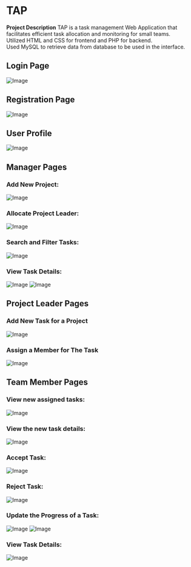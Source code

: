# TAP
**Project Description**
TAP is a task management Web Application that facilitates efficient task allocation and monitoring for small teams.  
Utilized HTML and CSS for frontend and PHP for backend.  
Used MySQL to retrieve data from database to be used in the interface.  

## Login Page
![Image](https://github.com/user-attachments/assets/def253e3-075f-4e22-aff4-bbf99b923674)

## Registration Page
![Image](https://github.com/user-attachments/assets/eb04d026-593b-4848-aca7-9d02c032eb07)

## User Profile
![Image](https://github.com/user-attachments/assets/83c29869-daaa-4588-a4ec-ff5b9c4f4d5d)

## Manager Pages
### Add New Project:
![Image](https://github.com/user-attachments/assets/db9dab9c-e62b-42db-9ee2-3a0a876c1a7a)
### Allocate Project Leader:
![Image](https://github.com/user-attachments/assets/f013e0ce-0644-4e8e-b40e-0d4cf6e04ed4)
### Search and Filter Tasks:
![Image](https://github.com/user-attachments/assets/5e1ad70f-a78f-482b-a600-0dd52b272f8b)
### View Task Details:
![Image](https://github.com/user-attachments/assets/90e574f6-635b-455b-9afa-f28c3bcbe4f1)
![Image](https://github.com/user-attachments/assets/6e5cf51e-2560-466f-a7f2-1638c3cdebfd)

## Project Leader Pages
### Add New Task for a Project
![Image](https://github.com/user-attachments/assets/f1c2a4e6-3cdb-44b9-8d4c-c76d27db3a10)
### Assign a Member for The Task
![Image](https://github.com/user-attachments/assets/542f5f50-40cd-4b5a-a002-1d442de37a30)

## Team Member Pages
### View new assigned tasks:
![Image](https://github.com/user-attachments/assets/9d6a9e2e-4de8-4c8f-859e-c238d8b9a23c)
### View the new task details:
![Image](https://github.com/user-attachments/assets/d4c8e6ff-0f82-443e-9da7-dfb5b9df1d5a)
### Accept Task:
![Image](https://github.com/user-attachments/assets/f8dd52e3-15cf-4757-b28f-503fd870a5ba)
### Reject Task:
![Image](https://github.com/user-attachments/assets/4f03ad47-4e45-46b5-a84f-0d1df9d2fa13)
### Update the Progress of a Task:
![Image](https://github.com/user-attachments/assets/9fa79eaa-3b42-4f4a-9fcf-99726fe905d8)
![Image](https://github.com/user-attachments/assets/e3d93a2e-9711-4d39-b3c8-b7947fbdc31b)
### View Task Details:
![Image](https://github.com/user-attachments/assets/8104d024-493f-4251-95b7-701c08c85a12)
